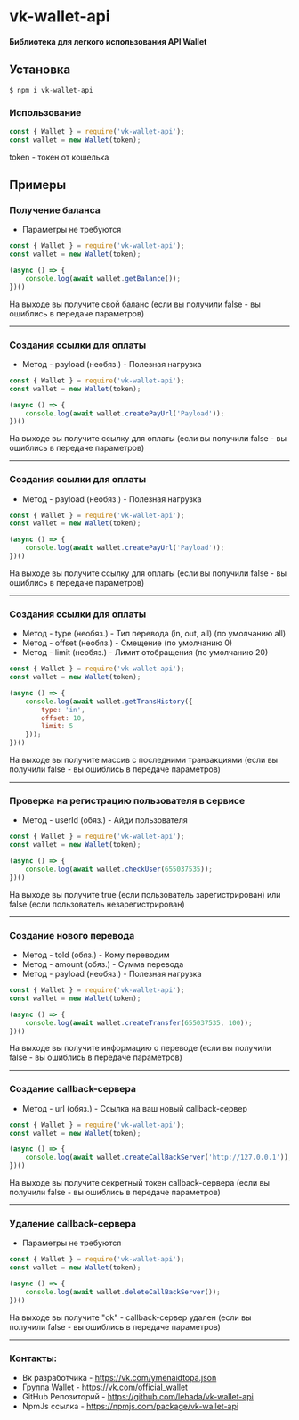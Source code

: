 # vk-wallet-api
#### Библиотека для легкого использования API Wallet

## Установка

```js
$ npm i vk-wallet-api
```

### Использование

```js
const { Wallet } = require('vk-wallet-api');
const wallet = new Wallet(token);
```  
token - токен от кошелька

## Примеры

### Получение баланса  
- Параметры не требуются

```js
const { Wallet } = require('vk-wallet-api');
const wallet = new Wallet(token);

(async () => {
    console.log(await wallet.getBalance());
})()
```  
На выходе вы получите свой баланс (если вы получили false - вы ошиблись в передаче параметров)

---

### Создания ссылки для оплаты 
- Метод - payload (необяз.) - Полезная нагрузка

```js
const { Wallet } = require('vk-wallet-api');
const wallet = new Wallet(token);

(async () => {
    console.log(await wallet.createPayUrl('Payload'));
})()
```  
На выходе вы получите ссылку для оплаты (если вы получили false - вы ошиблись в передаче параметров)  

---

### Создания ссылки для оплаты 
- Метод - payload (необяз.) - Полезная нагрузка

```js
const { Wallet } = require('vk-wallet-api');
const wallet = new Wallet(token);

(async () => {
    console.log(await wallet.createPayUrl('Payload'));
})()
```  
На выходе вы получите ссылку для оплаты (если вы получили false - вы ошиблись в передаче параметров)  

---

### Создания ссылки для оплаты 
- Метод - type (необяз.) - Тип перевода (in, out, all) (по умолчанию all)  
- Метод - offset (необяз.) - Смещение (по умолчанию 0)  
- Метод - limit (необяз.) - Лимит отобращения (по умолчанию 20)  

```js
const { Wallet } = require('vk-wallet-api');
const wallet = new Wallet(token);

(async () => {
    console.log(await wallet.getTransHistory({
        type: 'in',
        offset: 10,
        limit: 5
    }));
})()
```  
На выходе вы получите массив с последними транзакциями (если вы получили false - вы ошиблись в передаче параметров)  

---

### Проверка на регистрацию пользователя в сервисе
- Метод - userId (обяз.) - Айди пользователя

```js
const { Wallet } = require('vk-wallet-api');
const wallet = new Wallet(token);

(async () => {
    console.log(await wallet.checkUser(655037535));
})()
```  
На выходе вы получите true (если пользователь зарегистрирован) или false (если пользователь незарегистрирован)  

---

### Создание нового перевода
- Метод - toId (обяз.) - Кому переводим
- Метод - amount (обяз.) - Сумма перевода
- Метод - payload (необяз.) - Полезная нагрузка

```js
const { Wallet } = require('vk-wallet-api');
const wallet = new Wallet(token);

(async () => {
    console.log(await wallet.createTransfer(655037535, 100));
})()
```  
На выходе вы получите информацию о переводе (если вы получили false - вы ошиблись в передаче параметров)  

---

### Создание callback-сервера
- Метод - url (обяз.) - Ссылка на ваш новый callback-сервер

```js
const { Wallet } = require('vk-wallet-api');
const wallet = new Wallet(token);

(async () => {
    console.log(await wallet.createCallBackServer('http://127.0.0.1'));
})()
```  
На выходе вы получите секретный токен callback-сервера (если вы получили false - вы ошиблись в передаче параметров)  

---

### Удаление callback-сервера
- Параметры не требуются

```js
const { Wallet } = require('vk-wallet-api');
const wallet = new Wallet(token);

(async () => {
    console.log(await wallet.deleteCallBackServer());
})()
```  
На выходе вы получите "ok" - callback-сервер удален (если вы получили false - вы ошиблись в передаче параметров)  

---  

### Контакты:
- Вк разработчика - https://vk.com/ymenaidtopa.json
- Группа Wallet - https://vk.com/official_wallet
- GitHub Репозиторий - https://github.com/lehada/vk-wallet-api
- NpmJs ссылка - https://npmjs.com/package/vk-wallet-api
